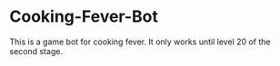 # Cooking-Fever-Bot
This is a game bot for cooking fever. It only works until level 20 of the second stage.
